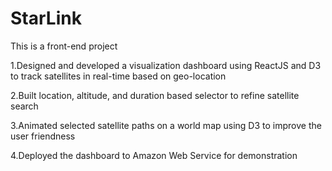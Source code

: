 # StarLink
This is a front-end project

1.Designed and developed a visualization dashboard using ReactJS and D3 to track satellites in real-time based on geo-location

2.Built location, altitude, and duration based selector to refine satellite search

3.Animated selected satellite paths on a world map using D3 to improve the user friendness

4.Deployed the dashboard to Amazon Web Service for demonstration
